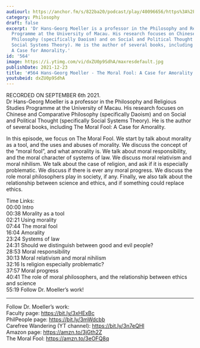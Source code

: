```yaml
---
audiourl: https://anchor.fm/s/822ba20/podcast/play/40096656/https%3A%2F%2Fd3ctxlq1ktw2nl.cloudfront.net%2Fstaging%2F2021-8-10%2Fe3c1629d-2e74-9c58-9031-3f26c7780710.m4a
category: Philosophy
draft: false
excerpt: 'Dr Hans-Georg Moeller is a professor in the Philosophy and Religious Studies
  Programme at the University of Macau. His research focuses on Chinese and Comparative
  Philosophy (specifically Daoism) and on Social and Political Thought (specifically
  Social Systems Theory). He is the author of several books, including The Moral Fool:
  A Case for Amorality.'
id: '564'
image: https://i.ytimg.com/vi/dxZU0p9SdhA/maxresdefault.jpg
publishDate: 2021-12-23
title: '#564 Hans-Georg Moeller - The Moral Fool: A Case for Amorality'
youtubeid: dxZU0p9SdhA
---
```

<div class="timelinks">

RECORDED ON SEPTEMBER 6th 2021.  
Dr Hans-Georg Moeller is a professor in the Philosophy and Religious Studies Programme at the University of Macau. His research focuses on Chinese and Comparative Philosophy (specifically Daoism) and on Social and Political Thought (specifically Social Systems Theory). He is the author of several books, including The Moral Fool: A Case for Amorality.

In this episode, we focus on The Moral Fool. We start by talk about morality as a tool, and the uses and abuses of morality. We discuss the concept of the “moral fool”, and what amorality is. We talk about moral responsibility, and the moral character of systems of law. We discuss moral relativism and moral nihilism. We talk about the case of religion, and ask if it is especially problematic. We discuss if there is ever any moral progress. We discuss the role moral philosophers play in society, if any. Finally, we also talk about the relationship between science and ethics, and if something could replace ethics.

Time Links:  
<time>00:00</time> Intro  
<time>00:38</time> Morality as a tool  
<time>02:21</time> Using morality  
<time>07:44</time> The moral fool  
<time>16:04</time> Amorality  
<time>23:24</time> Systems of law  
<time>24:31</time> Should we distinguish between good and evil people?  
<time>28:53</time> Moral responsibility  
<time>30:13</time> Moral relativism and moral nihilism  
<time>32:16</time> Is religion especially problematic?  
<time>37:57</time> Moral progress  
<time>40:41</time> The role of moral philosophers, and the relationship between ethics and science  
<time>55:19</time> Follow Dr. Moeller’s work!

---

Follow Dr. Moeller’s work:  
Faculty page: https://bit.ly/3xHExBc  
PhilPeople page: https://bit.ly/3mWdcbb  
Carefree Wandering (YT channel): https://bit.ly/3n7eQHl  
Amazon page: https://amzn.to/3jGth2Z  
The Moral Fool: https://amzn.to/3eOFQ8q
</div>

